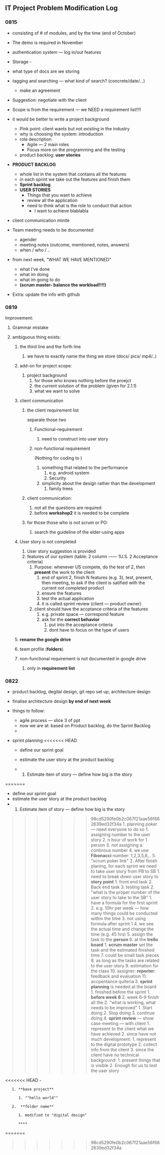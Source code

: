 ## IT Project Problem Modification Log



### 0815

- consisting of # of modules, and by the time (end of October)
- The demo is required in November
- authentication system — log in/out features
- Storage - 
- what type of docs are we storing
- tagging and searching — what kind of search? (concrete/date/...)
  - make an agreement
- Suggestion: negotiate with the client



- Scope is from the requirement — we NEED a requirement list!!!!
- it would be better to write a project background
  - Pink point: client wants but not existing in the industry
  - why is choosing the system: introduction
  - role description
    - Agile — 2 main roles
    - Focus more on the programming and the testing
  - product backlog: **user stories**
- **PRODUCT BACKLOG**
  - whole list in the system that contains all the features
  - in each sprint we take out the features and finish them
  - **Sprint backlog**
  - **USER STORIES**
    - Things that you want to achieve
    - review all the application
    - need to think what is the role to conduct that action
      - I want to achieve blablabla
- client communication minite 
- Team meeting needs to be documented
  - agender
  - meeting notes (outcome, memtioned, notes, answers)
  - when / who / ..
- from next week, "WHAT WE HAVE MENTIONED" 
  - what I've done
  - what im doing
  - what im going to do
  - **(scrum master- balance the workload!!!!)**



- Extra: update the info with github

### 0819

Improvement: 

1. Grammar mistake

2. ambiguous thing exists:

   1. the third line and the forth line

      1. we have to exactly name the thing we store (docs/ pics/ mp4/..)

   2. add-on for project scope:

      1. project background
         1. for those who knows nothing before the proejct
         2. the current solution of the problem (given for 2.1.1)
         3. what we want to solve

   3. client communication

      1. the client requirement list 

         separate those two

         1. Functional-requirement

            1. need to construct into user story

         2. non-functional requirement

            (Nothing for coding to )

            1. something that related to the performance
               1. e.g. android system
               2. Security 
            2. simplicity about the design rather than the development
               1. family trees

      2. client communication:

         1. not all the questions are required
         2. before **workshop2** it is needed to be complete

      3. for those those who is not scrum or PO:

         1. search the guideline of the elder-using apps

   4. User story is not completed

      1. User story suggestion is provided
      2. features of our system (table: 2 column —— 1U.S. 2 Acceptance criteria)
         1. Purpose: whenever US compete, do the test of 2, then **present** the work to the client
            1. end of sprint 2, finish N features (e.g. 3), test, present, then meeting, to ask if the client is satified with the current not completed product
            2. ensure the features 
            3.  test the actual application
            4. it is called sprint review (client — product owner)
         2. client should have the accptance criteria of the features
            1. e.g. private space — correspond feature
            2. ask for the **correct behavior**
               1. put into the acceptance criteria
               2. dont have to focus on the type of users

   5. **rename the google drive**

   6. team profile (**folders**)

   7. non-functional requirement is not documented in google drive

      1. only in **requirement list**

      

### 0822

- product backlog, degital design, git repo set up, architecture design
- finalise architecture design **by end of next week**
- things to follow:
  - agile process — slice 3 of ppt
  - now we are at: based on Product backlog, do the Sprint Backlog
  - 

- sprint planning
<<<<<<< HEAD

  - define our sprint goal

  - estimate the user story at the product backlog

  - 1. Estimate item of story — define how big is the story

=======
  - define our sprint goal
  - estimate the user story at the product backlog
  - 1. Estimate item of story — define how big is the story
>>>>>>> 98cd5290fe0b2c067f21aae56f662639ed32f34a
       1. planning poker — need everyone to do so 
          1. assigning number to the user story
          2. n hour of work for 1 person
          3. not assigning a continous number
          4. we use **Fibonacci** number: 1,2,3,5,8,..
          5. "scrum poker link"
       2. After finish planing, for each sprint we need to take user story from PB to SB
          1. need to break down user story to **story point**
             1. front end task
             2. Back end task
             3. testing task
          2. "what is the proper number of the user story to take to the SB"
             1. have a formula for the first sprint
             2. e.g. 10hr per week — how many things could be conducted within the time
             3. not using formula after sprint 1
             4. we see the actual time and change the time (e.g. 45 hrs)
             5. assign the task to the **person**
             6. at the **trello board** 
                1. **scrum master** set the task and the estimated finished time
             7. could be small task pieces
             8. as long as the tasks are related to the user story
             9. estimation for the class
             10. assigner: **reporter**: feedback and evaluation
             11. accpentance quiteria
       3. **sprint planning** is needed at the board
          1. finished before the sprint
             1. **before week 6**
             2. week 6-9 finish all the
          2. "what is working, what needs to be improved"
             1. Start doing
             2. Stop doing
             3. continue doing
       4. **sprint review** — show case meeting — with client
          1. represent to the client what we have achieved
          2. since have not much development:
             1. represent to the digital prototype
             2. collect info from the client
             3. since the client have no technical background:
                1. present things that is visible
                2. Enough for us to test the user story

<<<<<<< HEAD
       - 

       1. **base project**

          1. ""hello world""

       2.  **folder name**

          1. modified to "digital design"

          ****

=======
>>>>>>> 98cd5290fe0b2c067f21aae56f662639ed32f34a
